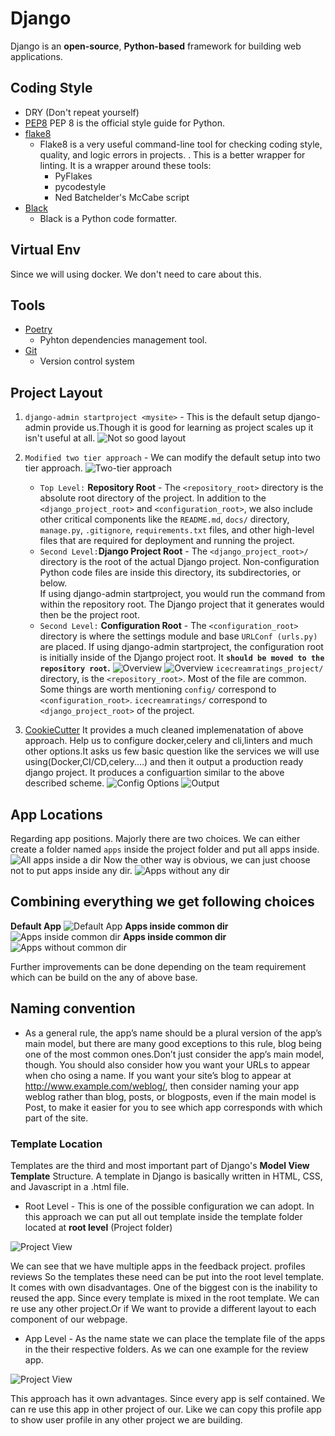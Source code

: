 # Django

Django is an **open-source**, **Python-based** framework for building web applications.

## Coding Style

- DRY (Don't repeat yourself)
- [PEP8](https://www.python.org/dev/peps/pep-0008/)
  PEP 8 is the official style guide for Python.
- [flake8](https://pypi.org/project/flake8/)
  - Flake8 is a very useful command-line tool for checking coding style, quality, and logic errors in projects. . This is a better wrapper for linting. It is a wrapper around these tools:
    - PyFlakes
    - pycodestyle
    - Ned Batchelder's McCabe script
- [Black](https://github.com/psf/black)
  - Black is a Python code formatter.

## Virtual Env

Since we will using docker. We don't need to care about this.

## Tools

- [Poetry](https://python-poetry.org/)
  - Pyhton dependencies management tool.
- [Git](https://github.com/)
  - Version control system

## Project Layout

1. `django-admin startproject <mysite>` - This is the default setup django-admin provide us.Though it is good for learning as project scales up it isn't useful at all.
   ![Not so good layout](https://i.imgur.com/bNqRIJB.png)

2. `Modified two tier approach` - We can modify the default setup into two tier approach.
   ![Two-tier approach](https://i.imgur.com/kxx6gaX.png)
   - `Top Level:` **Repository Root** - The `<repository_root>` directory is the absolute root directory of the project. In addition to the `<django_project_root>` and `<configuration_root>`, we also include other critical components like the `README.md`, `docs/` directory, `manage.py`, `.gitignore`, `requirements.txt` files, and other high-level files that are required for deployment and running the project.
   - `Second Level:`**Django Project Root** - The `<django_project_root>/` directory is the root of the actual Django project. Non-configuration Python code files are inside this directory, its subdirectories, or below.  
     If using django-admin startproject, you would run the command from within the repository root. The Django project that it generates would then be the project root.
   - `Second Level:` **Configuration Root** - The `<configuration_root>` directory is where the settings module and base `URLConf (urls.py)`
     are placed. If using django-admin startproject, the configuration root is initially inside of the Django project root. It **`should be moved to the repository root`.**
     ![Overview](https://i.imgur.com/QJOZH2S.png)
     ![Overview](https://i.imgur.com/hPGfGa9.png)
     `icecreamratings_project/` directory, is the `<repository_root>`. Most of the file are common. Some things are worth mentioning `config/` correspond to `<configuration_root>`. `icecreamratings/` correspond to `<django_project_root>` of the project.
3. [CookieCutter](https://github.com/cookiecutter/cookiecutter-django)
   It provides a much cleaned implemenatation of above approach. Help us to configure docker,celery and cli,linters and much other options.It asks us few basic question like the services we will use using(Docker,CI/CD,celery....) and then it output a production ready django project. It produces a configuartion similar to the above described scheme.
   ![Config Options](https://i.imgur.com/OhVRWiJ.png)
   ![Output](https://i.imgur.com/z4PNEVq.png)

## App Locations

Regarding app positions. Majorly there are two choices.
We can either create a folder named `apps` inside the project folder and put all apps inside.
![All apps inside a dir](https://i.imgur.com/SVqrcrX.png)
Now the other way is obvious, we can just choose not to put apps inside any dir.
![Apps without any dir](https://i.imgur.com/j4k838A.png)

## Combining everything we get following choices

**Default App**
![Default App](https://i.imgur.com/KuH1d8m.png)
**Apps inside common dir**
![Apps inside common dir](https://i.imgur.com/RBsr5AH.png)
**Apps inside common dir**
![Apps without common dir](https://i.imgur.com/zTh2RRK.png)

Further improvements can be done depending on the team requirement which can be build on the any of above base.

## Naming convention

- As a general rule, the app’s name should be a plural version of the app’s main model, but
  there are many good exceptions to this rule, blog being one of the most common ones.Don’t just consider the app’s main model, though. You should also consider how you want
  your URLs to appear when cho osing a name. If you want your site’s blog to appear at
  <http://www.example.com/weblog/>, then consider naming your app weblog rather than
  blog, posts, or blogposts, even if the main model is Post, to make it easier for you to see
  which app corresponds with which part of the site.

### Template Location

Templates are the third and most important part of Django's **Model View Template** Structure. A template in Django is basically written in HTML, CSS, and Javascript in a .html file.

- Root Level - This is one of the possible configuration we can adopt. In this approach we can put all out template inside the template folder located at **root level** (Project folder)

![Project View](https://i.imgur.com/bDNN6Uc.png)

We can see that we have multiple apps in the feedback project.
profiles
reviews
So the templates these need can be put into the root level template.
It comes with own disadvantages. One of the biggest con is the inability to reused the app. Since every template is mixed in the root template. We can re use any other project.Or if We want to provide a different layout to each component of our webpage.

- App Level - As the name state we can place the template file of the apps in the their respective folders. As we can one example for the review app.

![Project View](https://i.imgur.com/BsLhIzJ.png)

This approach has it own advantages. Since every app is self contained. We can re use this app in other project of our. Like we can copy this profile app to show user profile in any other project we are building.
